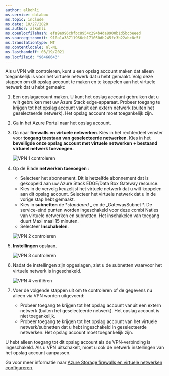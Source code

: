 ```yaml
---
author: alkohli
ms.service: databox
ms.topic: include
ms.date: 10/27/2020
ms.author: alkohli
ms.openlocfilehash: efa9e996cbfbc8954c294b4da8900b1d5bcbeeed
ms.sourcegitcommit: 910a1a38711966cb171050db245fc3b22abc8c5f
ms.translationtype: MT
ms.contentlocale: nl-NL
ms.lasthandoff: 03/19/2021
ms.locfileid: "96466643"
---
```

Als u VPN wilt controleren, kunt u een opslag account maken dat alleen toegankelijk is voor het virtuele netwerk dat u hebt gemaakt. Volg deze stappen om dit opslag account te maken en te koppelen aan het virtuele netwerk dat u hebt gemaakt:

1. Een opslagaccount maken. U kunt het opslag account gebruiken dat u wilt gebruiken met uw Azure Stack edge-apparaat. Probeer toegang te krijgen tot het opslag account vanuit een extern netwerk (buiten het geselecteerde netwerk). Het opslag account moet toegankelijk zijn.
2. Ga in het Azure Portal naar het opslag account. 
3. Ga naar **firewalls en virtuele netwerken**. Kies in het rechterdeel venster voor **toegang toestaan van** **geselecteerde netwerken**. Kies in het **beveiligde onze opslag account met virtuele netwerken** **+ bestaand virtueel netwerk toevoegen.**

    ![VPN 1 controleren](../articles/databox-online/media/azure-stack-edge-pro-r-configure-vpn-powershell/verify-vpn-1.png)

4. Op de Blade **netwerken toevoegen** :

    - Selecteer het abonnement. Dit is hetzelfde abonnement dat is gekoppeld aan uw Azure Stack EDGE/Data Box Gateway resource. 
    - Kies in de vervolg keuzelijst het virtuele netwerk dat u wilt koppelen aan dit opslag account. Selecteer het virtuele netwerk dat u in de vorige stap hebt gemaakt.
    - Kies in **subnetten** de **_standaard_* _ en de _GatewaySubnet *. De service-eind punten worden ingeschakeld voor deze combi Naties van virtuele netwerken en subnetten. Het inschakelen van toegang duurt Maxi maal 15 minuten.
    - Selecteer **Inschakelen**.

    ![VPN 2 controleren](../articles/databox-online/media/azure-stack-edge-pro-r-configure-vpn-powershell/verify-vpn-2.png)
    
4. **Instellingen** opslaan.

    ![VPN 3 controleren](../articles/databox-online/media/azure-stack-edge-pro-r-configure-vpn-powershell/verify-vpn-3.png)

5. Nadat de instellingen zijn opgeslagen, ziet u de subnetten waarvoor het virtuele netwerk is ingeschakeld.

    ![VPN 4 verifiëren](../articles/databox-online/media/azure-stack-edge-pro-r-configure-vpn-powershell/verify-vpn-4.png)

5. Voer de volgende stappen uit om te controleren of de gegevens nu alleen via VPN worden uitgevoerd: 
    - Probeer toegang te krijgen tot het opslag account vanuit een extern netwerk (buiten het geselecteerde netwerk). Het opslag account is niet toegankelijk. 
    - Probeer toegang te krijgen tot het opslag account van het virtuele netwerk/subnetten dat u hebt ingeschakeld in geselecteerde netwerken. Het opslag account moet toegankelijk zijn. 
 
U hebt alleen toegang tot dit opslag account als de VPN-verbinding is ingeschakeld. Als u VPN uitschakelt, moet u ook de netwerk instellingen van het opslag account aanpassen. 

Ga voor meer informatie naar [Azure Storage firewalls en virtuele netwerken configureren](../articles/storage/common/storage-network-security.md). 

